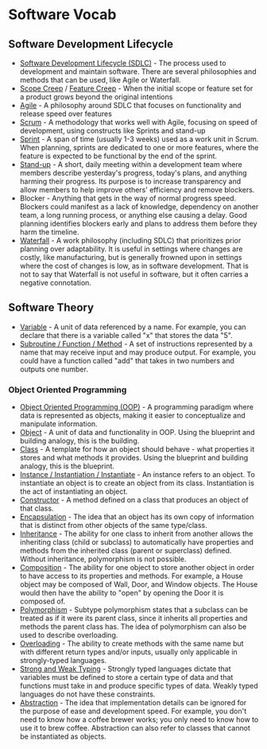 # Software Vocab

## Software Development Lifecycle
* [Software Development Lifecycle (SDLC)](https://en.wikipedia.org/wiki/Systems_development_life_cycle) - The process used to development and maintain software. There are several philosophies and methods that can be used, like Agile or Waterfall.
* [Scope Creep](https://en.wikipedia.org/wiki/Scope_creep) / [Feature Creep](https://en.wikipedia.org/wiki/Feature_creep) - When the initial scope or feature set for a product grows beyond the original intentions
* [Agile](https://en.wikipedia.org/wiki/Agile_software_development) - A philosophy around SDLC that focuses on functionality and release speed over features
* [Scrum](https://en.wikipedia.org/wiki/Scrum_(software_development)) - A methodology that works well with Agile, focusing on speed of development, using constructs like Sprints and stand-up
* [Sprint](https://en.wikipedia.org/wiki/Sprint_(software_development)) - A span of time (usually 1-3 weeks) used as a work unit in Scrum. When planning, sprints are dedicated to one or more features, where the feature is expected to be functional by the end of the sprint.
* [Stand-up](https://en.wikipedia.org/wiki/Stand-up_meeting) - A short, daily meeting within a development team where members describe yesterday's progress, today's plans, and anything harming their progress. Its purpose is to increase transparency and allow members to help improve others' efficiency and remove blockers.
* Blocker - Anything that gets in the way of normal progress speed. Blockers could manifest as a lack of knowledge, dependency on another team, a long running process, or anything else causing a delay. Good planning identifies blockers early and plans to address them before they harm the timeline.
* [Waterfall](https://en.wikipedia.org/wiki/Waterfall_model) - A work philosophy (including SDLC) that prioritizes prior planning over adaptability. It is useful in settings where changes are costly, like manufacturing, but is generally frowned upon in settings where the cost of changes is low, as in software development. That is not to say that Waterfall is not useful in software, but it often carries a negative connotation.

## Software Theory
* [Variable](https://en.wikipedia.org/wiki/Variable_(computer_science)) - A unit of data referenced by a name. For example, you can declare that there is a variable called "x" that stores the data "5".
* [Subroutine / Function / Method](https://en.wikipedia.org/wiki/Subroutine) - A set of instructions represented by a name that may receive input and may produce output. For example, you could have a function called "add" that takes in two numbers and outputs one number.
### Object Oriented Programming

* [Object Oriented Programming (OOP)](https://en.wikipedia.org/wiki/Object-oriented_programming) - A programming paradigm where data is represented as objects, making it easier to conceptualize and manipulate information.
* [Object](https://en.wikipedia.org/wiki/Object_(computer_science)) - A unit of data and functionality in OOP. Using the blueprint and building analogy, this is the building.
* [Class](https://en.wikipedia.org/wiki/Class_(computer_programming)) - A template for how an object should behave - what properties it stores and what methods it provides. Using the blueprint and building analogy, this is the blueprint.
* [Instance / Instantiation / Instantiate](https://en.wikipedia.org/wiki/Instance_(computer_science)) - An instance refers to an object. To instantiate an object is to create an object from its class. Instantiation is the act of instantiating an object.
* [Constructor](https://en.wikipedia.org/wiki/Constructor_(object-oriented_programming)) - A method defined on a class that produces an object of that class.
* [Encapsulation](https://en.wikipedia.org/wiki/Object-oriented_programming#Encapsulation) - The idea that an object has its own copy of information that is distinct from other objects of the same type/class.
* [Inheritance](https://en.wikipedia.org/wiki/Object-oriented_programming#Composition.2C_inheritance.2C_and_delegation) - The ability for one class to inherit from another allows the inheriting class (child or subclass) to automatically have properties and methods from the inherited class (parent or superclass) defined. Without inheritance, polymorphism is not possible.
* [Composition](https://en.wikipedia.org/wiki/Object-oriented_programming#Composition.2C_inheritance.2C_and_delegation) - The ability for one object to store another object in order to have access to its properties and methods. For example, a House object may be composed of Wall, Door, and Window objects. The House would then have the ability to "open" by opening the Door it is composed of.
* [Polymorphism](https://en.wikipedia.org/wiki/Polymorphism_(computer_science)) - Subtype polymorphism states that a subclass can be treated as if it were its parent class, since it inherits all properties and methods the parent class has. The idea of polymorphism can also be used to describe overloading.
* [Overloading](https://en.wikipedia.org/wiki/Function_overloading) - The ability to create methods with the same name but with different return types and/or inputs, usually only applicable in strongly-typed languages.
* [Strong and Weak Typing](https://en.wikipedia.org/wiki/Strong_and_weak_typing) - Strongly typed languages dictate that variables must be defined to store a certain type of data and that functions must take in and produce specific types of data. Weakly typed languages do not have these constraints.
* [Abstraction](https://en.wikipedia.org/wiki/Abstraction_(software_engineering)) - The idea that implementation details can be ignored for the purpose of ease and development speed. For example, you don't need to know how a coffee brewer works; you only need to know how to use it to brew coffee. Abstraction can also refer to classes that cannot be instantiated as objects.
